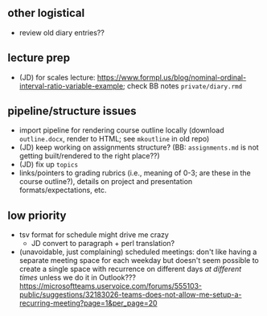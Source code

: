 
## other logistical

- review old diary entries??

## lecture prep

* (JD) for scales lecture: https://www.formpl.us/blog/nominal-ordinal-interval-ratio-variable-example; check BB notes `private/diary.rmd`

## pipeline/structure issues

- import pipeline for rendering course outline locally (download `outline.docx`, render to HTML; see `mkoutline` in old repo)
- (JD) keep working on assignments structure? (BB: `assignments.md` is not getting built/rendered to the right place??)
- (JD) fix up `topics`
- links/pointers to grading rubrics (i.e., meaning of 0-3; are these in the course outline?), details on project and presentation formats/expectations, etc.

## low priority

- tsv format for schedule might drive me crazy
   - JD convert to paragraph + perl translation?
- (unavoidable, just complaining) scheduled meetings: don't like having a separate meeting space for each weekday but doesn't seem possible to create a single space with recurrence on different days *at different times* unless we do it in Outlook??? https://microsoftteams.uservoice.com/forums/555103-public/suggestions/32183026-teams-does-not-allow-me-setup-a-recurring-meeting?page=1&per_page=20
